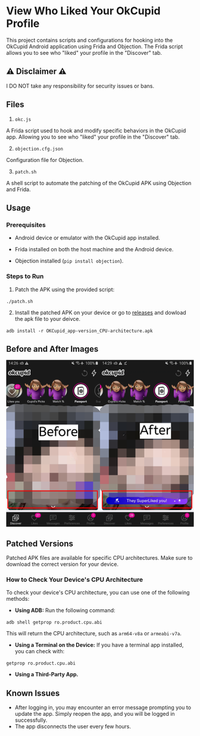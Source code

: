 # View Who Liked Your OkCupid Profile

This project contains scripts and configurations for hooking into the OkCupid Android application using Frida and Objection. The Frida script allows you to see who "liked" your profile in the "Discover" tab.

## ⚠️ Disclaimer ⚠️

I DO NOT take any responsibility for security issues or bans.

## Files

1. `okc.js`

A Frida script used to hook and modify specific behaviors in the OkCupid app. Allowing you to see who "liked" your profile in the "Discover" tab.

2. `objection.cfg.json`

Configuration file for Objection.

3. `patch.sh`

A shell script to automate the patching of the OkCupid APK using Objection and Frida.

## Usage

### Prerequisites

- Android device or emulator with the OkCupid app installed.

- Frida installed on both the host machine and the Android device.

- Objection installed (`pip install objection`).

### Steps to Run

1. Patch the APK using the provided script:

`./patch.sh`

2. Install the patched APK on your device or go to [releases](https://github.com/Seadox/OKC-Likes-Viewer/releases) and dowload the apk file to your deivce.

`adb install -r OKCupid_app-version_CPU-architecture.apk`

## Before and After Images

![Before & after](/before_after.jpg)

## Patched Versions

Patched APK files are available for specific CPU architectures. Make sure to download the correct version for your device.

### How to Check Your Device's CPU Architecture

To check your device's CPU architecture, you can use one of the following methods:

- **Using ADB:** Run the following command:

`adb shell getprop ro.product.cpu.abi`

This will return the CPU architecture, such as `arm64-v8a` or `armeabi-v7a`.

- **Using a Terminal on the Device:** If you have a terminal app installed, you can check with:

`getprop ro.product.cpu.abi`

- **Using a Third-Party App.**

## Known Issues

- After logging in, you may encounter an error message prompting you to update the app. Simply reopen the app, and you will be logged in successfully.
- The app disconnects the user every few hours.
